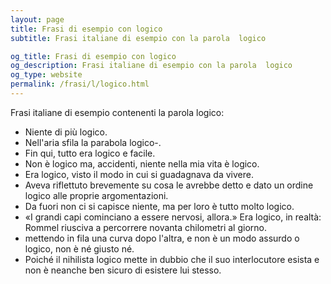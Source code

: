 ```yaml
---
layout: page
title: Frasi di esempio con logico 
subtitle: Frasi italiane di esempio con la parola  logico

og_title: Frasi di esempio con logico 
og_description: Frasi italiane di esempio con la parola  logico
og_type: website
permalink: /frasi/l/logico.html
---
```


Frasi italiane di esempio contenenti la parola logico:


- Niente di più logico.
- Nell'aria sfila la parabola logico-.
- Fin qui, tutto era logico e facile.
- Non è logico ma, accidenti, niente nella mia vita è logico.
- Era logico, visto il modo in cui si guadagnava da vivere.
- Aveva riflettuto brevemente su cosa le avrebbe detto e dato un ordine logico alle proprie argomentazioni.
- Da fuori non ci si capisce niente, ma per loro è tutto molto logico.
- «I grandi capi cominciano a essere nervosi, allora.» Era logico, in realtà: Rommel riusciva a percorrere novanta chilometri al giorno.
- mettendo in fila una curva dopo l'altra, e non è un modo assurdo o logico, non è né giusto né.
- Poiché il nihilista logico mette in dubbio che il suo interlocutore esista e non è neanche ben sicuro di esistere lui stesso.
